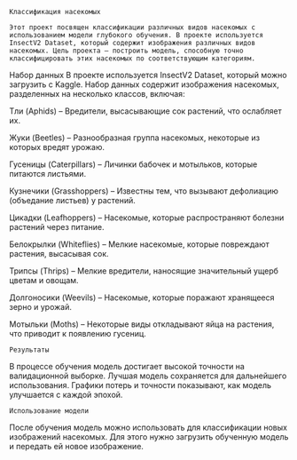 	Классификация насекомых

	Этот проект посвящен классификации различных видов насекомых с использованием модели глубокого обучения. В проекте используется InsectV2 Dataset, который содержит изображения различных видов насекомых. Цель проекта — построить модель, способную точно классифицировать этих насекомых по соответствующим категориям.

Набор данных
В проекте используется InsectV2 Dataset, который можно загрузить с Kaggle. Набор данных содержит изображения насекомых, разделенных на несколько классов, включая:

Тли (Aphids) – Вредители, высасывающие сок растений, что ослабляет их.

Жуки (Beetles) – Разнообразная группа насекомых, некоторые из которых вредят урожаю.

Гусеницы (Caterpillars) – Личинки бабочек и мотыльков, которые питаются листьями.

Кузнечики (Grasshoppers) – Известны тем, что вызывают дефолиацию (объедание листьев) у растений.

Цикадки (Leafhoppers) – Насекомые, которые распространяют болезни растений через питание.

Белокрылки (Whiteflies) – Мелкие насекомые, которые повреждают растения, высасывая сок.

Трипсы (Thrips) – Мелкие вредители, наносящие значительный ущерб цветам и овощам.

Долгоносики (Weevils) – Насекомые, которые поражают хранящееся зерно и урожай.

Мотыльки (Moths) – Некоторые виды откладывают яйца на растения, что приводит к появлению гусениц.


	Результаты
В процессе обучения модель достигает высокой точности на валидационной выборке. Лучшая модель сохраняется для дальнейшего использования. Графики потерь и точности показывают, как модель улучшается с каждой эпохой.

	Использование модели
После обучения модель можно использовать для классификации новых изображений насекомых. Для этого нужно загрузить обученную модель и передать ей новое изображение.
